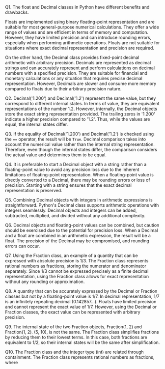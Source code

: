 Q1. The float and Decimal classes in Python have different benefits and drawbacks.

Floats are implemented using binary floating-point representation and are suitable for most general-purpose numerical calculations. They offer a wide range of values and are efficient in terms of memory and computation. However, they have limited precision and can introduce rounding errors, especially when performing arithmetic operations. Floats are not suitable for situations where exact decimal representation and precision are required.

On the other hand, the Decimal class provides fixed-point decimal arithmetic with arbitrary precision. Decimals are represented as decimal strings and can accurately represent and perform calculations on decimal numbers with a specified precision. They are suitable for financial and monetary calculations or any situation that requires precise decimal representation. However, Decimals are slower and consume more memory compared to floats due to their arbitrary precision nature.

Q2. Decimal('1.200') and Decimal('1.2') represent the same value, but they correspond to different internal states. In terms of value, they are equivalent representations of the number 1.2. However, internally, the Decimal objects store the exact string representation provided. The trailing zeros in '1.200' indicate a higher precision compared to '1.2'. Thus, while the values are equal, the internal states differ.

Q3. If the equality of Decimal('1.200') and Decimal('1.2') is checked using the `==` operator, the result will be `True`. Decimal comparison takes into account the numerical value rather than the internal string representation. Therefore, even though the internal states differ, the comparison considers the actual value and determines them to be equal.

Q4. It is preferable to start a Decimal object with a string rather than a floating-point value to avoid any precision loss due to the inherent limitations of floating-point representation. When a floating-point value is directly converted to a Decimal, there may be rounding errors or loss of precision. Starting with a string ensures that the exact decimal representation is preserved.

Q5. Combining Decimal objects with integers in arithmetic expressions is straightforward. Python's Decimal class supports arithmetic operations with integers seamlessly. Decimal objects and integers can be added, subtracted, multiplied, and divided without any additional complexity.

Q6. Decimal objects and floating-point values can be combined, but caution should be exercised due to the potential for precision loss. When a Decimal and a float are combined in an arithmetic expression, the result will be a float. The precision of the Decimal may be compromised, and rounding errors can occur.

Q7. Using the Fraction class, an example of a quantity that can be expressed with absolute precision is 1/3. The Fraction class represents rational numbers as fractions, storing the numerator and denominator separately. Since 1/3 cannot be expressed precisely as a finite decimal representation, using the Fraction class allows for exact representation without any rounding or approximation.

Q8. A quantity that can be accurately expressed by the Decimal or Fraction classes but not by a floating-point value is 1/7. In decimal representation, 1/7 is an infinitely repeating decimal (0.142857...). Floats have limited precision and cannot represent the exact value of 1/7. However, using the Decimal or Fraction classes, the exact value can be represented with arbitrary precision.

Q9. The internal state of the two Fraction objects, Fraction(1, 2) and Fraction(1, 2). (5, 10), is not the same. The Fraction class simplifies fractions by reducing them to their lowest terms. In this case, both fractions are equivalent to 1/2, so their internal states will be the same after simplification.

Q10. The Fraction class and the integer type (int) are related through containment. The Fraction class represents rational numbers as fractions, where